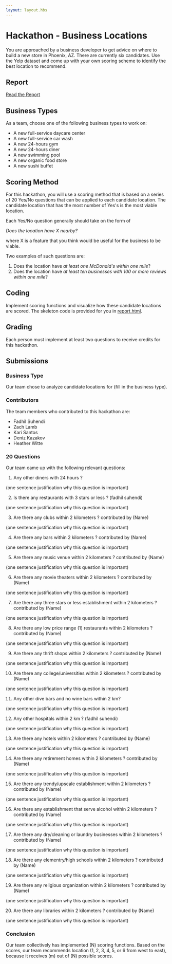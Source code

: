```yaml
---
layout: layout.hbs
---
```


# Hackathon - Business Locations

You are approached by a business developer to get advice on where to build a
new store in Phoenix, AZ. There are currently six candidates. Use the Yelp
dataset and come up with your own scoring scheme to identify the best location
to recommend.

## Report

[Read the Report](report.html)

## Business Types
As a team, choose one of the following business types to work on:

- A new full-service daycare center
- A new full-service car wash
- A new 24-hours gym
- A new 24-hours diner
- A new swimming pool
- A new organic food store
- A new sushi buffet

## Scoring Method

For this hackathon, you will use a scoring method that is based on a series of
20 Yes/No questions that can be applied to each candidate location. The candidate
location that has the most number of Yes's is the most viable location.

Each Yes/No question generally should take on the form of

  _Does the location have X nearby?_

where X is a feature that you think would be useful for the business to be viable.

Two examples of such questions are:
1. Does the location have _at least one McDonald's within one mile_?
1. Does the location have _at least ten businesses with 100 or more reviews within one mile_?

## Coding

Implement scoring functions and visualize how these candidate locations are
scored. The skeleton code is provided for you in [report.html](report.html).

## Grading

Each person must implement at least two questions to receive credits for this
hackathon.

## Submissions

### Business Type

Our team chose to analyze candidate locations for (fill in the business type).

### Contributors

The team members who contributed to this hackathon are:

- Fadhil Suhendi
- Zach Lamb
- Kari Santos
- Deniz Kazakov
- Heather Witte

### 20 Questions

Our team came up with the following relevant questions:

1. Any other diners with 24 hours ?

  (one sentence justification why this question is important)

2. Is there any restaurants with 3 stars or less ? (fadhil suhendi)

  (one sentence justification why this question is important)

3. Are there any clubs within 2 kilometers ? contributed by (Name)

  (one sentence justification why this question is important)

4. Are there any bars within 2 kilometers ? contributed by (Name)

  (one sentence justification why this question is important)

5. Are there any music venue within 2 kilometers ? contributed by (Name)

  (one sentence justification why this question is important)

6. Are there any movie theaters within 2 kilometers ? contributed by (Name)

  (one sentence justification why this question is important)

7. Are there any three stars or less establishment within 2 kilometers ? contributed by (Name)

  (one sentence justification why this question is important)

8. Are there any low price range (1) restaurants within 2 kilometers ? contributed by (Name)

  (one sentence justification why this question is important)

9. Are there any thrift shops within 2 kilometers ? contributed by (Name)

  (one sentence justification why this question is important)

10. Are there any college/universities within 2 kilometers ? contributed by (Name)

  (one sentence justification why this question is important)

11. Any other dive bars and no wine bars within 2 km?

  (one sentence justification why this question is important)

12. Any other hospitals within 2 km ? (fadhil suhendi)

  (one sentence justification why this question is important)

13. Are there any hotels within 2 kilometers ? contributed by (Name)

  (one sentence justification why this question is important)

14. Are there any retirement homes within 2 kilometers ? contributed by (Name)

  (one sentence justification why this question is important)

15. Are there any trendy/upscale establishment within 2 kilometers ? contributed by (Name)

  (one sentence justification why this question is important)

16. Are there any establishment that serve alcohol within 2 kilometers ? contributed by (Name)

  (one sentence justification why this question is important)

17. Are there any dry/cleaning or laundry businesses within 2 kilometers ? contributed by (Name)

  (one sentence justification why this question is important)

18. Are there any elementry/high schools within 2 kilometers ? contributed by (Name)

  (one sentence justification why this question is important)

19. Are there any religious organization within 2 kilometers ? contributed by (Name)

  (one sentence justification why this question is important)

20. Are there any libraries within 2 kilometers ? contributed by (Name)

  (one sentence justification why this question is important)

### Conclusion

Our team collectively has implemented (N) scoring functions. Based on
the scores, our team recommends location (1, 2, 3, 4, 5, or 6 from west to east),
because it receives (m) out of (N) possible scores.
